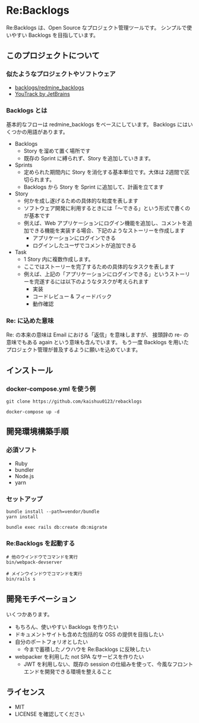 # Re:Backlogs

Re:Backlogs は、Open Source なプロジェクト管理ツールです。
シンプルで使いやすい Backlogs を目指しています。

## このプロジェクトについて
### 似たようなプロジェクトやソフトウェア
* [backlogs/redmine_backlogs](https://github.com/backlogs/redmine_backlogs)
* [YouTrack by JetBrains](https://www.jetbrains.com/youtrack/)

### Backlogs とは

基本的なフローは redmine_backlogs をベースにしています。
Backlogs にはいくつかの用語があります。

* Backlogs
    * Story を溜めて置く場所です
    * 既存の Sprint に縛られず、Story を追加していきます。
* Sprints
    * 定められた期間内に Story を消化する基本単位です。大体は 2週間で区切られます。
    * Backlogs から Story を Sprint に追加して、計画を立てます
* Story
    * 何かを成し遂げるための具体的な粒度を表します
    * ソフトウェア開発に利用するときには「〜できる」という形式で書くのが基本です
    * 例えば、Web アプリケーションにログイン機能を追加し、コメントを追加できる機能を実装する場合、下記のようなストーリーを作成します
        * アプリケーションにログインできる
        * ログインしたユーザでコメントが追加できる
* Task
    * 1 Story 内に複数作成します。
    * ここではストーリーを完了するための具体的なタスクを表します
    * 例えば、上記の「アプリケーションにログインできる」というストーリーを完遂するには以下のようなタスクが考えられます
        * 実装
        * コードレビュー & フィードバック
        * 動作確認

### Re: に込めた意味

Re: の本来の意味は Email における「返信」を意味しますが、
接頭辞の re- の意味でもある again という意味も含んでいます。
もう一度 Backlogs を用いたプロジェクト管理が普及するように願いを込めています。

## インストール

### docker-compose.yml を使う例

```command
git clone https://github.com/kaishuu0123/rebacklogs

docker-compose up -d
```

## 開発環境構築手順
### 必須ソフト

* Ruby
* bundler
* Node.js
* yarn

### セットアップ

```command
bundle install --path=vendor/bundle
yarn install

bundle exec rails db:create db:migrate
```

### Re:Backlogs を起動する

```
# 他のウインドウでコマンドを実行
bin/webpack-devserver

# メインウインドウでコマンドを実行
bin/rails s
```

## 開発モチベーション
いくつかあります。

* もちろん、使いやすい Backlogs を作りたい
* ドキュメントサイトも含めた包括的な OSS の提供を目指したい
* 自分のポートフォリオとしたい
    * 今まで蓄積したノウハウを Re:Backlogs に反映したい
* webpacker を利用した not SPA なサービスを作りたい
    * JWT を利用しない、既存の session の仕組みを使って、今風なフロントエンドを開発できる環境を整えること

## ライセンス

* MIT
* LICENSE を確認してください
